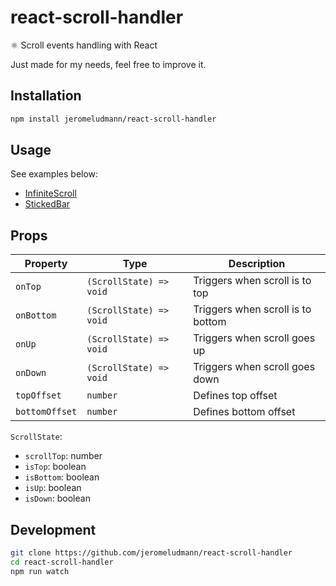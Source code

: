 # react-scroll-handler

⚛ Scroll events handling with React

Just made for my needs, feel free to improve it.

## Installation

```sh
npm install jeromeludmann/react-scroll-handler
```

## Usage

See examples below:

* [InfiniteScroll](https://github.com/jeromeludmann/react-scroll-handler/blob/master/examples/InfiniteScroll/index.tsx)
* [StickedBar](https://github.com/jeromeludmann/react-scroll-handler/blob/master/examples/StickedBar/index.tsx)

## Props

| Property       | Type                    | Description                       |
| -------------- | ----------------------- | --------------------------------- |
| `onTop`        | `(ScrollState) => void` | Triggers when scroll is to top    |
| `onBottom`     | `(ScrollState) => void` | Triggers when scroll is to bottom |
| `onUp`         | `(ScrollState) => void` | Triggers when scroll goes up      |
| `onDown`       | `(ScrollState) => void` | Triggers when scroll goes down    |
| `topOffset`    | `number`                | Defines top offset                |
| `bottomOffset` | `number`                | Defines bottom offset             |

`ScrollState`:

* `scrollTop`: number
* `isTop`: boolean
* `isBottom`: boolean
* `isUp`: boolean
* `isDown`: boolean

## Development

```sh
git clone https://github.com/jeromeludmann/react-scroll-handler
cd react-scroll-handler
npm run watch
```

